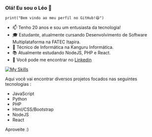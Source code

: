 ### Olá! Eu sou o Léo 🤠
<code>print("Bem vindo ao meu perfil no GitHub!😆")</code>
- 📫 Tenho 20 anos e sou um entusiasta da tecnologia!
- 🎓 Estudante, atualmente cursando Desenvolvimento de Software Multiplataforma na FATEC Itapira.
- 🔧 Técnico de Informática na Kanguru Informática.
- 📚 Atualmente estudando NodeJS, PHP e React. 
- 💼 Você pode me encontrar no <a href="https://br.linkedin.com/in/leosartorelli" target="_blank">Linkedin</a>

[![My Skills](https://skillicons.dev/icons?i=javascript,html,css,python,mongodb,nodejs,react,typescript)](https://skillicons.dev)

Aqui você vai encontrar diversos projetos focados nas seguintes tecnologias :

- JavaScript
- Python 
- PHP
- Html/CSS/Bootstrap
- NodeJS
- React

Aproveite :)
<!---
leosartorelli1/leosartorelli1 is a ✨ special ✨ repository because its `README.md` (this file) appears on your GitHub profile.
You can click the Preview link to take a look at your changes.
--->
